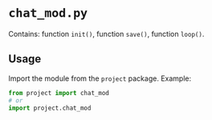 # `chat_mod.py`

Contains: function `init()`, function `save()`, function `loop()`.

## Usage

Import the module from the `project` package. Example:

```python
from project import chat_mod
# or
import project.chat_mod
```
